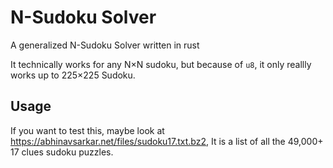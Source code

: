 # N-Sudoku Solver

A generalized N-Sudoku Solver written in rust

It technically works for any N×N sudoku, but because of `u8`, it only reallly
works up to 225×225 Sudoku.

## Usage

If you want to test this, maybe look at https://abhinavsarkar.net/files/sudoku17.txt.bz2,
It is a list of all the 49,000+ 17 clues sudoku puzzles.
